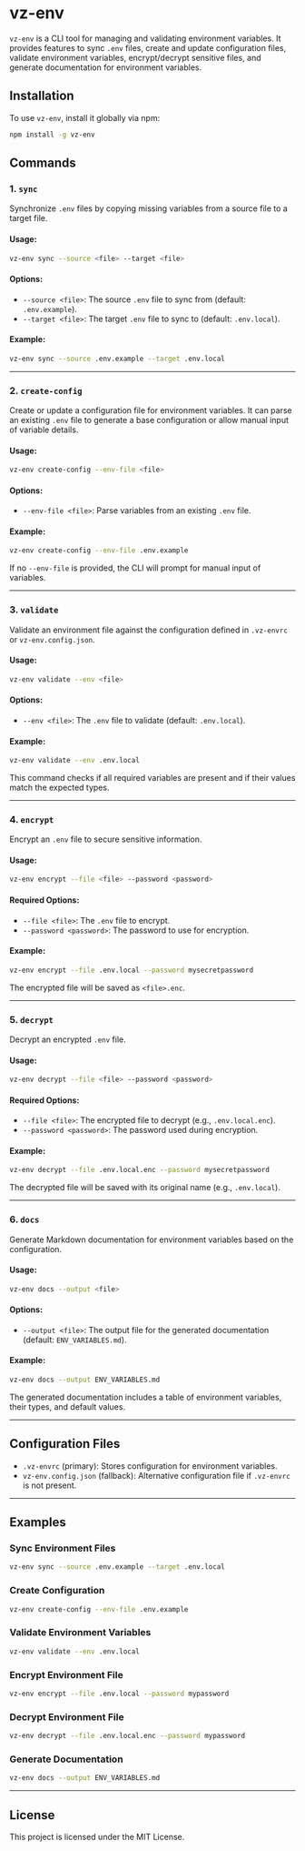 # vz-env

`vz-env` is a CLI tool for managing and validating environment variables. It provides features to sync `.env` files, create and update configuration files, validate environment variables, encrypt/decrypt sensitive files, and generate documentation for environment variables.

## Installation

To use `vz-env`, install it globally via npm:

```bash
npm install -g vz-env
```

## Commands

### 1. `sync`

Synchronize `.env` files by copying missing variables from a source file to a target file.

#### Usage:
```bash
vz-env sync --source <file> --target <file>
```

#### Options:
- `--source <file>`: The source `.env` file to sync from (default: `.env.example`).
- `--target <file>`: The target `.env` file to sync to (default: `.env.local`).

#### Example:
```bash
vz-env sync --source .env.example --target .env.local
```

---

### 2. `create-config`

Create or update a configuration file for environment variables. It can parse an existing `.env` file to generate a base configuration or allow manual input of variable details.

#### Usage:
```bash
vz-env create-config --env-file <file>
```

#### Options:
- `--env-file <file>`: Parse variables from an existing `.env` file.

#### Example:
```bash
vz-env create-config --env-file .env.example
```

If no `--env-file` is provided, the CLI will prompt for manual input of variables.

---

### 3. `validate`

Validate an environment file against the configuration defined in `.vz-envrc` or `vz-env.config.json`.

#### Usage:
```bash
vz-env validate --env <file>
```

#### Options:
- `--env <file>`: The `.env` file to validate (default: `.env.local`).

#### Example:
```bash
vz-env validate --env .env.local
```

This command checks if all required variables are present and if their values match the expected types.

---

### 4. `encrypt`

Encrypt an `.env` file to secure sensitive information.

#### Usage:
```bash
vz-env encrypt --file <file> --password <password>
```

#### Required Options:
- `--file <file>`: The `.env` file to encrypt.
- `--password <password>`: The password to use for encryption.

#### Example:
```bash
vz-env encrypt --file .env.local --password mysecretpassword
```

The encrypted file will be saved as `<file>.enc`.

---

### 5. `decrypt`

Decrypt an encrypted `.env` file.

#### Usage:
```bash
vz-env decrypt --file <file> --password <password>
```

#### Required Options:
- `--file <file>`: The encrypted file to decrypt (e.g., `.env.local.enc`).
- `--password <password>`: The password used during encryption.

#### Example:
```bash
vz-env decrypt --file .env.local.enc --password mysecretpassword
```

The decrypted file will be saved with its original name (e.g., `.env.local`).

---

### 6. `docs`

Generate Markdown documentation for environment variables based on the configuration.

#### Usage:
```bash
vz-env docs --output <file>
```

#### Options:
- `--output <file>`: The output file for the generated documentation (default: `ENV_VARIABLES.md`).

#### Example:
```bash
vz-env docs --output ENV_VARIABLES.md
```

The generated documentation includes a table of environment variables, their types, and default values.

---

## Configuration Files

- `.vz-envrc` (primary): Stores configuration for environment variables.
- `vz-env.config.json` (fallback): Alternative configuration file if `.vz-envrc` is not present.

---

## Examples

### Sync Environment Files
```bash
vz-env sync --source .env.example --target .env.local
```

### Create Configuration
```bash
vz-env create-config --env-file .env.example
```

### Validate Environment Variables
```bash
vz-env validate --env .env.local
```

### Encrypt Environment File
```bash
vz-env encrypt --file .env.local --password mypassword
```

### Decrypt Environment File
```bash
vz-env decrypt --file .env.local.enc --password mypassword
```

### Generate Documentation
```bash
vz-env docs --output ENV_VARIABLES.md
```

---

## License

This project is licensed under the MIT License.
